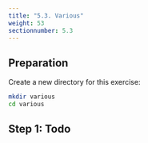 ```yaml
---
title: "5.3. Various"
weight: 53
sectionnumber: 5.3
---
```


## Preparation

Create a new directory for this exercise:
```bash
mkdir various
cd various 
```

## Step 1: Todo